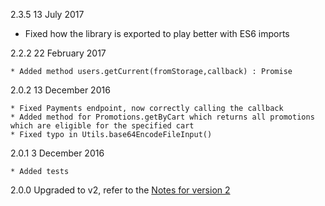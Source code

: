 2.3.5 13 July 2017
  
  * Fixed how the library is exported to play better with ES6 imports

2.2.2 22 February 2017

	* Added method users.getCurrent(fromStorage,callback) : Promise

2.0.2 13 December 2016

	* Fixed Payments endpoint, now correctly calling the callback
	* Added method for Promotions.getByCart which returns all promotions which are eligible for the specified cart
	* Fixed typo in Utils.base64EncodeFileInput() 

2.0.1 3 December 2016

	* Added tests

2.0.0
	Upgraded to v2, refer to the [Notes for version 2](https://github.com/Marketcloud/marketcloud-js/wiki/Note-for-Version-2.0.0)
